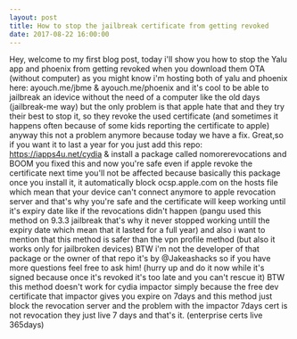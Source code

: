 ```yaml
---
layout: post
title: How to stop the jailbreak certificate from getting revoked
date: 2017-08-22 16:00:00
---
```


Hey,
welcome to my first blog post, today i'll show you how to stop the Yalu app and phoenix from getting revoked 
when you download them OTA (without computer) as you might know i'm hosting both of yalu and phoenix here: ayouch.me/jbme & ayouch.me/phoenix
and it's cool to be able to jailbreak an idevice without the need of a computer like the old days (jailbreak-me way) but the 
only problem is that apple hate that and they try their best to stop it, so they revoke the used certificate (and sometimes it
happens often because of some kids reporting the certificate to apple) anyway this not a problem anymore because today we have
a fix.
Great,so if you want it to last a year for you just add this repo: https://iapps4u.net/cydia & install a package called 
nomorerevocations and BOOM you fixed this and now you're safe even if apple revoke the certificate next time you'll not be affected
because basically this package once you install it, it automatically block ocsp.apple.com on the hosts file which mean that your
device can't connect anymore to apple revocation server and that's why you're safe and the certificate will keep working until
it's expiry date like if the revocations didn't happen (pangu used this method on 9.3.3 jailbreak that's why it never stopped 
working untill the expiry date which mean that it lasted for a full year) and also i want to mention that this method is safer
than the vpn profile method (but also it works only for jailbroken devices)
BTW i'm not the developer of that package or the owner of that repo it's by @Jakeashacks so if you have more questions feel free
to ask him!
(hurry up and do it now while it's signed because once it's revoked it's too late and you can't rescue it)
BTW this method doesn't work for cydia impactor simply because the free dev certificate that impactor gives you expire on 7days and this method just block the revocation server and the problem with the impactor 7days cert is not revocation they just live 7 days and that's it. (enterprise certs live 365days)
